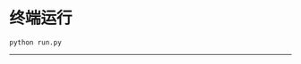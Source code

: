 # 终端运行

```shell
python run.py
```
********************************************************************************************************************************************************************************************************************************************************************************************************************************************************************************************************************************************************************************************************************************************************************************************************************************************************************************************************************************************************